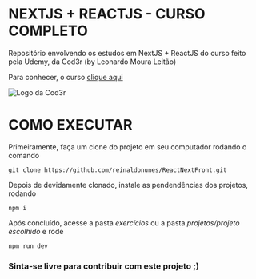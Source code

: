 # NEXTJS + REACTJS - CURSO COMPLETO

Repositório envolvendo os estudos em NextJS + ReactJS do curso feito pela Udemy, da Cod3r (by Leonardo Moura Leitão)

Para conhecer, o curso [clique aqui](https://www.udemy.com/course/nextjs-e-react)

![Logo da Cod3r](https://import.cdn.thinkific.com/220759%2Fcustom_site_themes%2Fid%2FhbIbe45tSJSfztUcZ1Qm_LOGOTIPO-CODER-FUNDOTRANSPARENTE-PRETA.png?width=384&dpr=2)

# COMO EXECUTAR
Primeiramente, faça um clone do projeto em seu computador rodando o comando
```
git clone https://github.com/reinaldonunes/ReactNextFront.git
```

Depois de devidamente clonado, instale as pendendências dos projetos, rodando
```
npm i
```

Após concluído, acesse a pasta *exercícios* ou a pasta *projetos/projeto escolhido* e rode 
```
npm run dev
```

### Sinta-se livre para contribuir com este projeto ;)